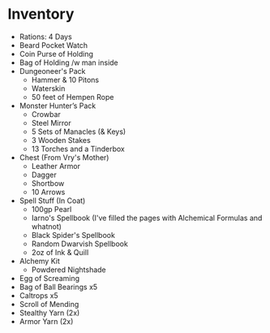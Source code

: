 # Inventory
+ Rations: 4 Days
+ Beard Pocket Watch
+ Coin Purse of Holding
+ Bag of Holding /w man inside
+ Dungeoneer's Pack 
  - Hammer & 10 Pitons
  - Waterskin
  - 50 feet of Hempen Rope
+ Monster Hunter’s Pack
  - Crowbar
  - Steel Mirror
  - 5 Sets of Manacles (& Keys)
  - 3 Wooden Stakes
  - 13 Torches and a Tinderbox
+ Chest (From Vry's Mother)
  - Leather Armor
  - Dagger
  - Shortbow
  - 10 Arrows
+ Spell Stuff (In Coat)
  - 100gp Pearl
  - Iarno's Spellbook (I've filled the pages with Alchemical Formulas and whatnot)
  - Black Spider's Spellbook
  - Random Dwarvish Spellbook
  - 2oz of Ink & Quill
+ Alchemy Kit
  - Powdered Nightshade
+ Egg of Screaming
+ Bag of Ball Bearings x5
+ Caltrops x5
+ Scroll of Mending
+ Stealthy Yarn (2x)
+ Armor Yarn (2x)
